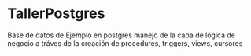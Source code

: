TallerPostgres
==============

Base de datos de Ejemplo en postgres manejo de la capa de lógica de negocio a tráves de la creación de procedures, triggers, views, cursores
